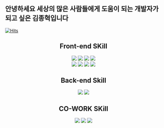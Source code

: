 
  ## 안녕하세요 세상의 많은 사람들에게 도움이 되는 개발자가 되고 싶은 김종혁입니다
  
  [![Hits](https://hits.seeyoufarm.com/api/count/incr/badge.svg?url=https%3A%2F%2Fgithub.com%2Fdawnmorning&count_bg=%2379C83D&title_bg=%23555555&icon=&icon_color=%23E7E7E7&title=hits&edge_flat=false)](https://hits.seeyoufarm.com)
  
<div align=center><h2>Front-end SKill</h2></div>
<div align=center>
  
  <img src="https://img.shields.io/badge/html5-E34F26?style=for-the-badge&logo=HTML5&logoColor=black">
  <img src="https://img.shields.io/badge/css3-1572B6?style=for-the-badge&logo=CSS3&logoColor=black">  
  <img src="https://img.shields.io/badge/javascript-F7DF1E?style=for-the-badge&logo=javascript&logoColor=black">
  <img src="https://img.shields.io/badge/typescript-3178C6?style=for-the-badge&logo=typescript&logoColor=black">
  <div>
  <img src="https://img.shields.io/badge/react.js-61DAFB?style=for-the-badge&logo=react&logoColor=black">
  <img src="https://img.shields.io/badge/reactnative-61DAFB?style=for-the-badge&logo=reactnative&logoColor=black">
  <img src="https://img.shields.io/badge/vue.js-00A500?style=for-the-badge&logo=vue.js&logoColor=black">    

  <img src="https://img.shields.io/badge/next.js-000000?style=for-the-badge&logo=next.js&logoColor=white">  
  </div>
</div>

<div align=center><h2>Back-end Skill</h2></div>
<div align=center>
  <img src="https://img.shields.io/badge/Java-007396?style=for-the-badge&logo=Java&logoColor=white">
  <img src="https://img.shields.io/badge/Spring-007396?style=for-the-badge&logo=Spring&logoColor=white">
</div>


<div align=center><h2>CO-WORK SKill</h2></div>
<div align = center>
  
  <img src="https://img.shields.io/badge/github-181717?style=for-the-badge&logo=github&logoColor=white">
  <img src="https://img.shields.io/badge/gitlab-FC6D26?style=for-the-badge&logo=gitlab&logoColor=black">
  <img src="https://img.shields.io/badge/jira-0052CC?style=for-the-badge&logo=jira&logoColor=black">
</div>




